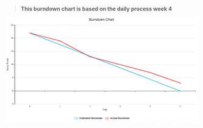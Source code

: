 >  **This burndown chart is based on the daily process week 4**

![](Images/Sprint%20Burndown%20Chart%204.png)
